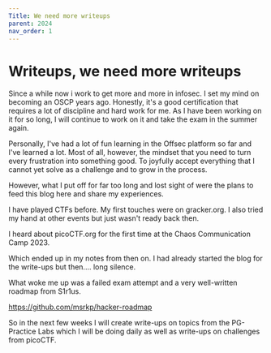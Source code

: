 ```yaml
---
Title: We need more writeups
parent: 2024
nav_order: 1
---
```


# Writeups, we need more writeups

Since a while now i work to get more and more in infosec. 
I set my mind on becoming an OSCP years ago. Honestly, it's a good certification that requires a lot of discipline and hard work for me. As I have been working on it for so long, I will continue to work on it and take the exam in the summer again. 

Personally, I've had a lot of fun learning in the Offsec platform so far and I've learned a lot. Most of all, however, the mindset that you need to turn every frustration into something good. To joyfully accept everything that I cannot yet solve as a challenge and to grow in the process.

However, what I put off for far too long and lost sight of were the plans to feed this blog here and share my experiences. 

I have played CTFs before. My first touches were on gracker.org. I also tried my hand at other events but just wasn't ready back then. 

I heard about picoCTF.org for the first time at the Chaos Communication Camp 2023. 

Which ended up in my notes from then on. I had already started the blog for the write-ups but then.... long silence. 

What woke me up was a failed exam attempt and a very well-written roadmap from S1r1us. 

https://github.com/msrkp/hacker-roadmap

So in the next few weeks I will create write-ups on topics from the PG-Practice Labs which I will be doing daily as well as write-ups on challenges from picoCTF. 
